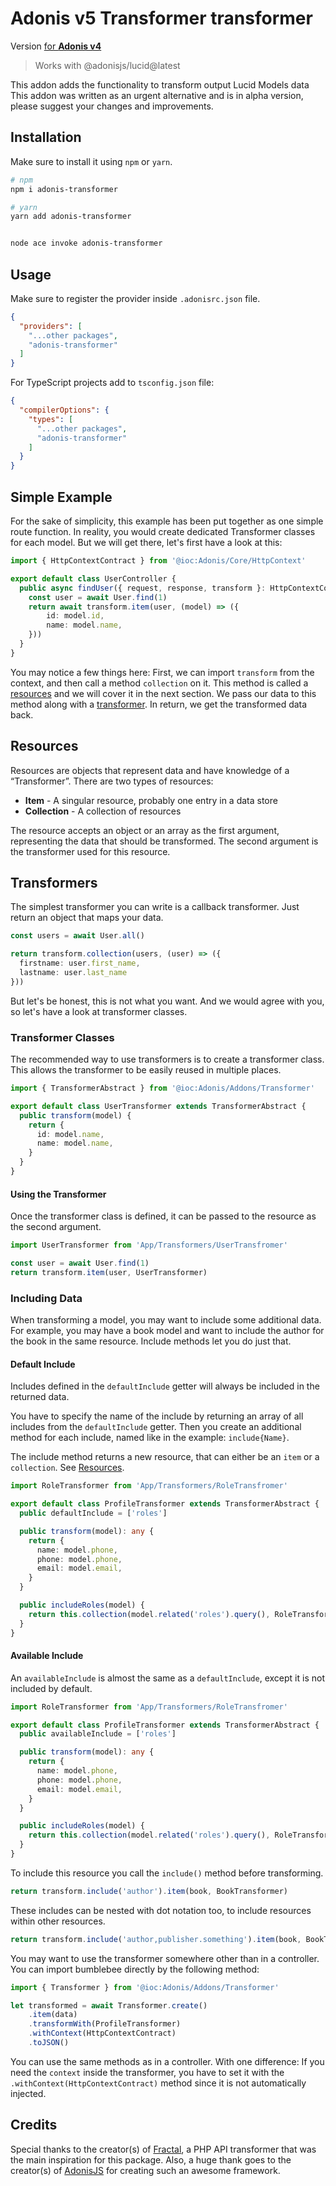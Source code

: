 # Adonis v5 Transformer transformer

Version [for **Adonis v4**](https://github.com/rhwilr/adonis-bumblebee)

> Works with @adonisjs/lucid@latest

This addon adds the functionality to transform output Lucid Models data
This addon was written as an urgent alternative and is in alpha version, please suggest your changes and improvements.

## Installation

Make sure to install it using `npm` or `yarn`.

```bash
# npm
npm i adonis-transformer

# yarn
yarn add adonis-transformer


node ace invoke adonis-transformer
```

## Usage

Make sure to register the provider inside `.adonisrc.json` file.

```json
{
  "providers": [
    "...other packages",
    "adonis-transformer"
  ]
}
```

For TypeScript projects add to `tsconfig.json` file:
```json
{
  "compilerOptions": {
    "types": [
      "...other packages",
      "adonis-transformer"
    ]
  }
}
```

## Simple Example

For the sake of simplicity, this example has been put together as one simple
route function. In reality, you would create dedicated Transformer classes for
each model. But we will get there, let's first have a look at this:

```typescript
import { HttpContextContract } from '@ioc:Adonis/Core/HttpContext'

export default class UserController {
  public async findUser({ request, response, transform }: HttpContextContract) {
    const user = await User.find(1)
    return await transform.item(user, (model) => ({
        id: model.id,
        name: model.name,
    })) 
  }
}
```

You may notice a few things here: First, we can import `transform` from the
context, and then call a method `collection` on it. This method is called a
[resources](#resources) and we will cover it in the next section. We pass our
data to this method along with a [transformer](#transformers). In return, we get
the transformed data back.

## Resources

Resources are objects that represent data and have knowledge of a “Transformer”.
There are two types of resources:

- **Item** - A singular resource, probably one entry in a data store
- **Collection** - A collection of resources

The resource accepts an object or an array as the first argument, representing
the data that should be transformed. The second argument is the transformer used
for this resource.

## Transformers

The simplest transformer you can write is a callback transformer. Just return an
object that maps your data.

```ts
const users = await User.all()

return transform.collection(users, (user) => ({
  firstname: user.first_name,
  lastname: user.last_name
}))
```

But let's be honest, this is not what you want. And we would agree with you, so
let's have a look at transformer classes.


### Transformer Classes

The recommended way to use transformers is to create a transformer class. This
allows the transformer to be easily reused in multiple places.


```ts
import { TransformerAbstract } from '@ioc:Adonis/Addons/Transformer'

export default class UserTransformer extends TransformerAbstract {
  public transform(model) {
    return {
      id: model.name,      
      name: model.name,
    }
  }
}
```

#### Using the Transformer

Once the transformer class is defined, it can be passed to the resource as the
second argument.

```ts
import UserTransformer from 'App/Transformers/UserTransfromer'

const user = await User.find(1)
return transform.item(user, UserTransformer) 
```

### Including Data

When transforming a model, you may want to include some additional data. For
example, you may have a book model and want to include the author for the book
in the same resource. Include methods let you do just that. 

#### Default Include

Includes defined in the `defaultInclude` getter will always be included in the
returned data.

You have to specify the name of the include by returning an array of all
includes from the `defaultInclude` getter. Then you create an additional method
for each include, named like in the example: `include{Name}`.

The include method returns a new resource, that can either be an `item` or a
`collection`.  See [Resources](#resources).

```ts
import RoleTransformer from 'App/Transformers/RoleTransfromer'

export default class ProfileTransformer extends TransformerAbstract {
  public defaultInclude = ['roles']

  public transform(model): any {
    return {
      name: model.phone,
      phone: model.phone,
      email: model.email,
    }
  }

  public includeRoles(model) {
    return this.collection(model.related('roles').query(), RoleTransformer)
  }
}
```

#### Available Include

An `availableInclude` is almost the same as a `defaultInclude`, except it is not
included by default.

```ts
import RoleTransformer from 'App/Transformers/RoleTransfromer'

export default class ProfileTransformer extends TransformerAbstract {
  public availableInclude = ['roles']

  public transform(model): any {
    return {
      name: model.phone,
      phone: model.phone,
      email: model.email,
    }
  }

  public includeRoles(model) {
    return this.collection(model.related('roles').query(), RoleTransformer)
  }
}
```

To include this resource you call the `include()` method before transforming.

```js
return transform.include('author').item(book, BookTransformer)
```

These includes can be nested with dot notation too, to include resources within
other resources.

```js
return transform.include('author,publisher.something').item(book, BookTransformer)
```

You may want to use the transformer somewhere other than in a controller. You
can import bumblebee directly by the following method:

```js
import { Transformer } from '@ioc:Adonis/Addons/Transformer'

let transformed = await Transformer.create()
    .item(data)
    .transformWith(ProfileTransformer)
    .withContext(HttpContextContract)
    .toJSON()
```

You can use the same methods as in a controller. With one difference: If you
need the `context` inside the transformer, you have to set it with the
`.withContext(HttpContextContract)` method since it is not automatically injected.

## Credits

Special thanks to the creator(s) of [Fractal], a PHP API transformer that was
the main inspiration for this package. Also, a huge thank goes to the creator(s)
of [AdonisJS] for creating such an awesome framework.

[Fractal]: https://fractal.thephpleague.com
[AdonisJS]: http://adonisjs.com
